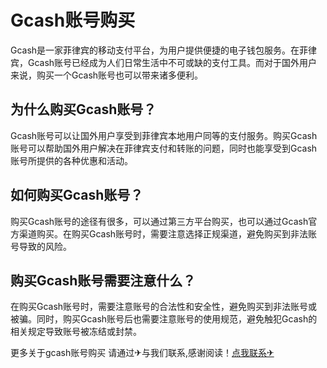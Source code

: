 # Gcash账号购买

Gcash是一家菲律宾的移动支付平台，为用户提供便捷的电子钱包服务。在菲律宾，Gcash账号已经成为人们日常生活中不可或缺的支付工具。而对于国外用户来说，购买一个Gcash账号也可以带来诸多便利。

## 为什么购买Gcash账号？

Gcash账号可以让国外用户享受到菲律宾本地用户同等的支付服务。购买Gcash账号可以帮助国外用户解决在菲律宾支付和转账的问题，同时也能享受到Gcash账号所提供的各种优惠和活动。

## 如何购买Gcash账号？

购买Gcash账号的途径有很多，可以通过第三方平台购买，也可以通过Gcash官方渠道购买。在购买Gcash账号时，需要注意选择正规渠道，避免购买到非法账号导致的风险。

## 购买Gcash账号需要注意什么？

在购买Gcash账号时，需要注意账号的合法性和安全性，避免购买到非法账号或被骗。同时，购买Gcash账号后也需要注意账号的使用规范，避免触犯Gcash的相关规定导致账号被冻结或封禁。

更多关于gcash账号购买 请通过✈与我们联系,感谢阅读！[点我联系✈](https://m.G208.com)